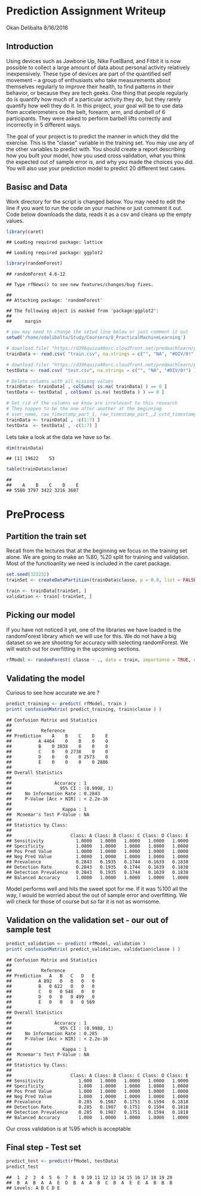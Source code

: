 Prediction Assignment Writeup
================
Okan Delibalta
8/16/2016

Introduction
------------

Using devices such as Jawbone Up, Nike FuelBand, and Fitbit it is now possible to collect a large amount of data about personal activity relatively inexpensively. These type of devices are part of the quantified self movement – a group of enthusiasts who take measurements about themselves regularly to improve their health, to find patterns in their behavior, or because they are tech geeks. One thing that people regularly do is quantify how much of a particular activity they do, but they rarely quantify how well they do it. In this project, your goal will be to use data from accelerometers on the belt, forearm, arm, and dumbell of 6 participants. They were asked to perform barbell lifts correctly and incorrectly in 5 different ways.

The goal of your project is to predict the manner in which they did the exercise. This is the "classe" variable in the training set. You may use any of the other variables to predict with. You should create a report describing how you built your model, how you used cross validation, what you think the expected out of sample error is, and why you made the choices you did. You will also use your prediction model to predict 20 different test cases.

Basisc and Data
---------------

Work directory for the script is changed below. You may need to edit the line if you want to run the code on your machine or just comment it out. Code below downloads the data, reads it as a csv and cleans up the empty values.

``` r
library(caret)
```

    ## Loading required package: lattice

    ## Loading required package: ggplot2

``` r
library(randomForest)
```

    ## randomForest 4.6-12

    ## Type rfNews() to see new features/changes/bug fixes.

    ## 
    ## Attaching package: 'randomForest'

    ## The following object is masked from 'package:ggplot2':
    ## 
    ##     margin

``` r
# you may need to change the setwd line below or just comment it out 
setwd('/home/odelibalta/Study/Coursera/8_PracticalMachineLearning')

# download.file( "https://d396qusza40orc.cloudfront.net/predmachlearn/pml-training.csv", "train.csv", method = "curl" )
trainData <- read.csv( "train.csv", na.strings = c("", "NA", "#DIV/0!") )

# download.file( "https://d396qusza40orc.cloudfront.net/predmachlearn/pml-testing.csv", "test.csv", method = "curl" )
testData <- read.csv( "test.csv", na.strings = c("", "NA", "#DIV/0!") )

# Delete columns with all missing values
trainData<- trainData[ , colSums( is.na( trainData) ) == 0 ]
testData <- testData[ , colSums( is.na( testData ) ) == 0 ]

# Get rid of the columns we know are irrelevant to this research
# They happen to be the one after another at the beginning 
# user_name, raw_timestamp_part_1, raw_timestamp_part_,2 cvtd_timestamp, new_window, and  num_window 
trainData <- trainData[ , -c(1:7) ]
testData  <- testData[ , -c(1:7) ]
```

Lets take a look at the data we have so far.

``` r
dim(trainData)
```

    ## [1] 19622    53

``` r
table(trainData$classe)
```

    ## 
    ##    A    B    C    D    E 
    ## 5580 3797 3422 3216 3607

PreProcess
==========

Partition the train set
-----------------------

Recall from the lectures that at the beginning we focus on the training set alone. We are going to make an %80, %20 split for training and validation. Most of the functioanlity we need is included in the caret package.

``` r
set.seed(323232)
trainSet <- createDataPartition(trainData$classe, p = 0.8, list = FALSE)

train <- trainData[trainSet, ]
validation <- train[-trainSet, ]
```

Picking our model
-----------------

If you have not noticed it yet, one of the libraries we have loaded is the randomForest library which we will use for this. We do not have a big dataset so we are shooting for accuracy with selecting randomForest. We will watch out for overfitting in the upcoming sections.

``` r
rfModel <- randomForest( classe ~ ., data = train, importance = TRUE, ntrees = 10)
```

Validating the model
--------------------

Curious to see how accurate we are ?

``` r
predict_training <- predict( rfModel, train )
print( confusionMatrix( predict_training, train$classe ) )
```

    ## Confusion Matrix and Statistics
    ## 
    ##           Reference
    ## Prediction    A    B    C    D    E
    ##          A 4464    0    0    0    0
    ##          B    0 3038    0    0    0
    ##          C    0    0 2738    0    0
    ##          D    0    0    0 2573    0
    ##          E    0    0    0    0 2886
    ## 
    ## Overall Statistics
    ##                                      
    ##                Accuracy : 1          
    ##                  95% CI : (0.9998, 1)
    ##     No Information Rate : 0.2843     
    ##     P-Value [Acc > NIR] : < 2.2e-16  
    ##                                      
    ##                   Kappa : 1          
    ##  Mcnemar's Test P-Value : NA         
    ## 
    ## Statistics by Class:
    ## 
    ##                      Class: A Class: B Class: C Class: D Class: E
    ## Sensitivity            1.0000   1.0000   1.0000   1.0000   1.0000
    ## Specificity            1.0000   1.0000   1.0000   1.0000   1.0000
    ## Pos Pred Value         1.0000   1.0000   1.0000   1.0000   1.0000
    ## Neg Pred Value         1.0000   1.0000   1.0000   1.0000   1.0000
    ## Prevalence             0.2843   0.1935   0.1744   0.1639   0.1838
    ## Detection Rate         0.2843   0.1935   0.1744   0.1639   0.1838
    ## Detection Prevalence   0.2843   0.1935   0.1744   0.1639   0.1838
    ## Balanced Accuracy      1.0000   1.0000   1.0000   1.0000   1.0000

Model performs well and hits the sweet spot for me. If it was %100 all the way, I would be worried about the out of sample error and overfitting. We will check for those of course but so far it is not as worrisome.

Validation on the validation set - our out of sample test
---------------------------------------------------------

``` r
predict_validation <- predict( rfModel, validation )
print( confusionMatrix( predict_validation, validation$classe ) )
```

    ## Confusion Matrix and Statistics
    ## 
    ##           Reference
    ## Prediction   A   B   C   D   E
    ##          A 892   0   0   0   0
    ##          B   0 622   0   0   0
    ##          C   0   0 548   0   0
    ##          D   0   0   0 499   0
    ##          E   0   0   0   0 569
    ## 
    ## Overall Statistics
    ##                                      
    ##                Accuracy : 1          
    ##                  95% CI : (0.9988, 1)
    ##     No Information Rate : 0.285      
    ##     P-Value [Acc > NIR] : < 2.2e-16  
    ##                                      
    ##                   Kappa : 1          
    ##  Mcnemar's Test P-Value : NA         
    ## 
    ## Statistics by Class:
    ## 
    ##                      Class: A Class: B Class: C Class: D Class: E
    ## Sensitivity             1.000   1.0000   1.0000   1.0000   1.0000
    ## Specificity             1.000   1.0000   1.0000   1.0000   1.0000
    ## Pos Pred Value          1.000   1.0000   1.0000   1.0000   1.0000
    ## Neg Pred Value          1.000   1.0000   1.0000   1.0000   1.0000
    ## Prevalence              0.285   0.1987   0.1751   0.1594   0.1818
    ## Detection Rate          0.285   0.1987   0.1751   0.1594   0.1818
    ## Detection Prevalence    0.285   0.1987   0.1751   0.1594   0.1818
    ## Balanced Accuracy       1.000   1.0000   1.0000   1.0000   1.0000

Our cross validation is at %95 which is acceptable


Final step - Test set
---------------------

``` r
predict_test <- predict(rfModel, testData)
predict_test
```

    ##  1  2  3  4  5  6  7  8  9 10 11 12 13 14 15 16 17 18 19 20 
    ##  B  A  B  A  A  E  D  B  A  A  B  C  B  A  E  E  A  B  B  B 
    ## Levels: A B C D E
